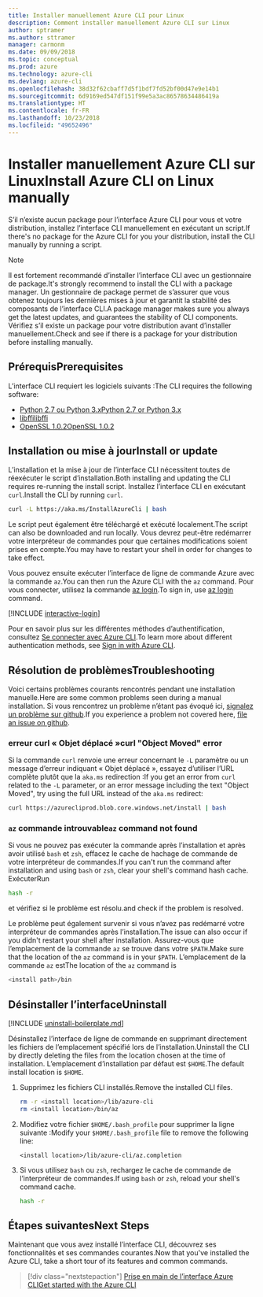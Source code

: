 ```yaml
---
title: Installer manuellement Azure CLI pour Linux
description: Comment installer manuellement Azure CLI sur Linux
author: sptramer
ms.author: sttramer
manager: carmonm
ms.date: 09/09/2018
ms.topic: conceptual
ms.prod: azure
ms.technology: azure-cli
ms.devlang: azure-cli
ms.openlocfilehash: 38d32f62cbaff7d5f1bdf7fd52bf00d47e9e14b1
ms.sourcegitcommit: 6d9169ed547df151f99e5a3ac86578634486419a
ms.translationtype: HT
ms.contentlocale: fr-FR
ms.lasthandoff: 10/23/2018
ms.locfileid: "49652496"
---
```

# <a name="install-azure-cli-on-linux-manually"></a><span data-ttu-id="001a7-103">Installer manuellement Azure CLI sur Linux</span><span class="sxs-lookup"><span data-stu-id="001a7-103">Install Azure CLI on Linux manually</span></span>

<span data-ttu-id="001a7-104">S’il n’existe aucun package pour l’interface Azure CLI pour vous et votre distribution, installez l’interface CLI manuellement en exécutant un script.</span><span class="sxs-lookup"><span data-stu-id="001a7-104">If there's no package for the Azure CLI for you your distribution, install the CLI manually by running a script.</span></span>

> [!NOTE]
> <span data-ttu-id="001a7-105">Il est fortement recommandé d’installer l’interface CLI avec un gestionnaire de package.</span><span class="sxs-lookup"><span data-stu-id="001a7-105">It's strongly recommend to install the CLI with a package manager.</span></span> <span data-ttu-id="001a7-106">Un gestionnaire de package permet de s’assurer que vous obtenez toujours les dernières mises à jour et garantit la stabilité des composants de l’interface CLI.</span><span class="sxs-lookup"><span data-stu-id="001a7-106">A package manager makes sure you always get the latest updates, and guarantees the stability of CLI components.</span></span> <span data-ttu-id="001a7-107">Vérifiez s’il existe un package pour votre distribution avant d’installer manuellement.</span><span class="sxs-lookup"><span data-stu-id="001a7-107">Check and see if there is a package for your distribution before installing manually.</span></span>

## <a name="prerequisites"></a><span data-ttu-id="001a7-108">Prérequis</span><span class="sxs-lookup"><span data-stu-id="001a7-108">Prerequisites</span></span>

<span data-ttu-id="001a7-109">L’interface CLI requiert les logiciels suivants :</span><span class="sxs-lookup"><span data-stu-id="001a7-109">The CLI requires the following software:</span></span>

* [<span data-ttu-id="001a7-110">Python 2.7 ou Python 3.x</span><span class="sxs-lookup"><span data-stu-id="001a7-110">Python 2.7 or Python 3.x</span></span>](https://www.python.org/downloads/)
* [<span data-ttu-id="001a7-111">libffi</span><span class="sxs-lookup"><span data-stu-id="001a7-111">libffi</span></span>](https://sourceware.org/libffi/)
* [<span data-ttu-id="001a7-112">OpenSSL 1.0.2</span><span class="sxs-lookup"><span data-stu-id="001a7-112">OpenSSL 1.0.2</span></span>](https://www.openssl.org/source/)

## <a name="install-or-update"></a><span data-ttu-id="001a7-113">Installation ou mise à jour</span><span class="sxs-lookup"><span data-stu-id="001a7-113">Install or update</span></span>

<span data-ttu-id="001a7-114">L’installation et la mise à jour de l’interface CLI nécessitent toutes de réexécuter le script d’installation.</span><span class="sxs-lookup"><span data-stu-id="001a7-114">Both installing and updating the CLI requires re-running the install script.</span></span> <span data-ttu-id="001a7-115">Installez l’interface CLI en exécutant `curl`.</span><span class="sxs-lookup"><span data-stu-id="001a7-115">Install the CLI by running `curl`.</span></span>

```bash
curl -L https://aka.ms/InstallAzureCli | bash
```

<span data-ttu-id="001a7-116">Le script peut également être téléchargé et exécuté localement.</span><span class="sxs-lookup"><span data-stu-id="001a7-116">The script can also be downloaded and run locally.</span></span> <span data-ttu-id="001a7-117">Vous devrez peut-être redémarrer votre interpréteur de commandes pour que certaines modifications soient prises en compte.</span><span class="sxs-lookup"><span data-stu-id="001a7-117">You may have to restart your shell in order for changes to take effect.</span></span>

<span data-ttu-id="001a7-118">Vous pouvez ensuite exécuter l’interface de ligne de commande Azure avec la commande `az`.</span><span class="sxs-lookup"><span data-stu-id="001a7-118">You can then run the Azure CLI with the `az` command.</span></span> <span data-ttu-id="001a7-119">Pour vous connecter, utilisez la commande [az login](/cli/azure/reference-index#az-login).</span><span class="sxs-lookup"><span data-stu-id="001a7-119">To sign in, use [az login](/cli/azure/reference-index#az-login) command.</span></span>

[!INCLUDE [interactive-login](includes/interactive-login.md)]

<span data-ttu-id="001a7-120">Pour en savoir plus sur les différentes méthodes d’authentification, consultez [Se connecter avec Azure CLI](authenticate-azure-cli.md).</span><span class="sxs-lookup"><span data-stu-id="001a7-120">To learn more about different authentication methods, see [Sign in with Azure CLI](authenticate-azure-cli.md).</span></span>

## <a name="troubleshooting"></a><span data-ttu-id="001a7-121">Résolution de problèmes</span><span class="sxs-lookup"><span data-stu-id="001a7-121">Troubleshooting</span></span>

<span data-ttu-id="001a7-122">Voici certains problèmes courants rencontrés pendant une installation manuelle.</span><span class="sxs-lookup"><span data-stu-id="001a7-122">Here are some common problems seen during a manual installation.</span></span> <span data-ttu-id="001a7-123">Si vous rencontrez un problème n’étant pas évoqué ici, [signalez un problème sur github](https://github.com/Azure/azure-cli/issues).</span><span class="sxs-lookup"><span data-stu-id="001a7-123">If you experience a problem not covered here, [file an issue on github](https://github.com/Azure/azure-cli/issues).</span></span>

### <a name="curl-object-moved-error"></a><span data-ttu-id="001a7-124">erreur curl « Objet déplacé »</span><span class="sxs-lookup"><span data-stu-id="001a7-124">curl "Object Moved" error</span></span>

<span data-ttu-id="001a7-125">Si la commande `curl` renvoie une erreur concernant le `-L` paramètre ou un message d’erreur indiquant « Objet déplacé », essayez d’utiliser l’URL complète plutôt que la `aka.ms` redirection :</span><span class="sxs-lookup"><span data-stu-id="001a7-125">If you get an error from `curl` related to the `-L` parameter, or an error message including the text "Object Moved", try using the full URL instead of the `aka.ms` redirect:</span></span>

```bash
curl https://azurecliprod.blob.core.windows.net/install | bash
```

### <a name="az-command-not-found"></a><span data-ttu-id="001a7-126">`az` commande introuvable</span><span class="sxs-lookup"><span data-stu-id="001a7-126">`az` command not found</span></span>

<span data-ttu-id="001a7-127">Si vous ne pouvez pas exécuter la commande après l’installation et après avoir utilisé `bash` et `zsh`, effacez le cache de hachage de commande de votre interpréteur de commandes.</span><span class="sxs-lookup"><span data-stu-id="001a7-127">If you can't run the command after installation and using `bash` or `zsh`, clear your shell's command hash cache.</span></span> <span data-ttu-id="001a7-128">Exécuter</span><span class="sxs-lookup"><span data-stu-id="001a7-128">Run</span></span>

```bash
hash -r
```

<span data-ttu-id="001a7-129">et vérifiez si le problème est résolu.</span><span class="sxs-lookup"><span data-stu-id="001a7-129">and check if the problem is resolved.</span></span>

<span data-ttu-id="001a7-130">Le problème peut également survenir si vous n’avez pas redémarré votre interpréteur de commandes après l’installation.</span><span class="sxs-lookup"><span data-stu-id="001a7-130">The issue can also occur if you didn't restart your shell after installation.</span></span> <span data-ttu-id="001a7-131">Assurez-vous que l’emplacement de la commande `az` se trouve dans votre `$PATH`.</span><span class="sxs-lookup"><span data-stu-id="001a7-131">Make sure that the location of the `az` command is in your `$PATH`.</span></span> <span data-ttu-id="001a7-132">L’emplacement de la commande `az` est</span><span class="sxs-lookup"><span data-stu-id="001a7-132">The location of the `az` command is</span></span>

```bash
<install path>/bin
```

## <a name="uninstall"></a><span data-ttu-id="001a7-133">Désinstaller l’interface</span><span class="sxs-lookup"><span data-stu-id="001a7-133">Uninstall</span></span>

[!INCLUDE [uninstall-boilerplate.md](includes/uninstall-boilerplate.md)]

<span data-ttu-id="001a7-134">Désinstallez l’interface de ligne de commande en supprimant directement les fichiers de l’emplacement spécifié lors de l’installation.</span><span class="sxs-lookup"><span data-stu-id="001a7-134">Uninstall the CLI by directly deleting the files from the location chosen at the time of installation.</span></span> <span data-ttu-id="001a7-135">L’emplacement d’installation par défaut est `$HOME`.</span><span class="sxs-lookup"><span data-stu-id="001a7-135">The default install location is `$HOME`.</span></span>

1. <span data-ttu-id="001a7-136">Supprimez les fichiers CLI installés.</span><span class="sxs-lookup"><span data-stu-id="001a7-136">Remove the installed CLI files.</span></span>

   ```bash
   rm -r <install location>/lib/azure-cli
   rm <install location>/bin/az
   ```

2. <span data-ttu-id="001a7-137">Modifiez votre fichier `$HOME/.bash_profile` pour supprimer la ligne suivante :</span><span class="sxs-lookup"><span data-stu-id="001a7-137">Modify your `$HOME/.bash_profile` file to remove the following line:</span></span>

   ```text
   <install location>/lib/azure-cli/az.completion
   ```

3. <span data-ttu-id="001a7-138">Si vous utilisez `bash` ou `zsh`, rechargez le cache de commande de l’interpréteur de commandes.</span><span class="sxs-lookup"><span data-stu-id="001a7-138">If using `bash` or `zsh`, reload your shell's command cache.</span></span>

   ```bash
   hash -r
   ```

## <a name="next-steps"></a><span data-ttu-id="001a7-139">Étapes suivantes</span><span class="sxs-lookup"><span data-stu-id="001a7-139">Next Steps</span></span>

<span data-ttu-id="001a7-140">Maintenant que vous avez installé l’interface CLI, découvrez ses fonctionnalités et ses commandes courantes.</span><span class="sxs-lookup"><span data-stu-id="001a7-140">Now that you've installed the Azure CLI, take a short tour of its features and common commands.</span></span>

> [!div class="nextstepaction"]
> [<span data-ttu-id="001a7-141">Prise en main de l’interface Azure CLI</span><span class="sxs-lookup"><span data-stu-id="001a7-141">Get started with the Azure CLI</span></span>](get-started-with-azure-cli.md)
